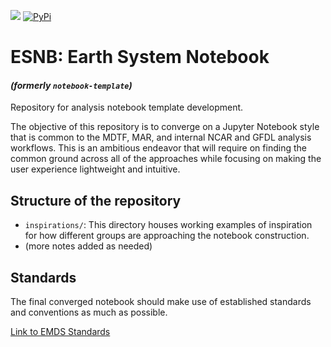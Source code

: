 [![](https://github.com/jkrasting/notebook-template/actions/workflows/python-app.yml/badge.svg)](https://github.com/jkrasting/notebook-template/actions/workflows/python-app.yml)
[![PyPi](https://img.shields.io/pypi/v/esnb.svg)](https://pypi.python.org/pypi/esnb/)

# ESNB: Earth System Notebook
#### <i>(formerly `notebook-template`)</i>
Repository for analysis notebook template development.

The objective of this repository is to converge on a Jupyter Notebook style that is common to the MDTF, MAR, and internal NCAR and GFDL analysis workflows.  This is an ambitious endeavor that will require on finding the common ground across all of the approaches while focusing on making the user experience lightweight and intuitive.

## Structure of the repository
* `inspirations/`: This directory houses working examples of inspiration for how different groups are approaching the notebook construction.
* (more notes added as needed)

## Standards
The final converged notebook should make use of established standards and conventions as much as possible.

[Link to EMDS Standards](https://github.com/Earth-System-Diagnostics-Standards/EMDS/blob/main/standards.md)
